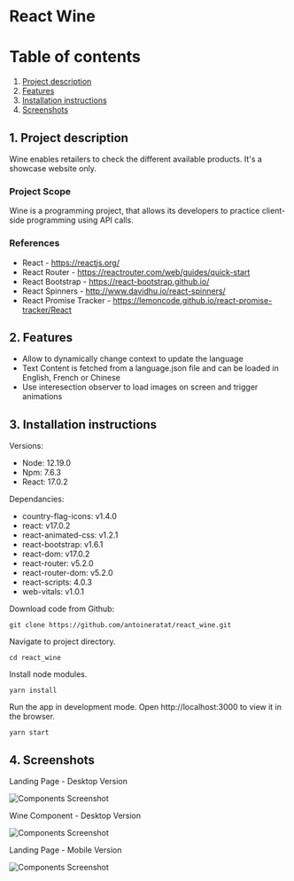 # React Wine

# Table of contents

1. [Project description](#description)
2. [Features](#features)
3. [Installation instructions](#installation)
4. [Screenshots](#screenshots)

## 1. Project description<a name="description"></a>

Wine enables retailers to check the different available products. It's a showcase website only.

### Project Scope

Wine is a programming project, that allows its developers to practice client-side programming using API calls.

### References

-   React - https://reactjs.org/
-   React Router - https://reactrouter.com/web/guides/quick-start
-   React Bootstrap - https://react-bootstrap.github.io/
-   React Spinners - http://www.davidhu.io/react-spinners/
-   React Promise Tracker - https://lemoncode.github.io/react-promise-tracker/React

## 2. Features<a name="features"></a>

-   Allow to dynamically change context to update the language
-   Text Content is fetched from a language.json file and can be loaded in English, French or Chinese
-   Use interesection observer to load images on screen and trigger animations

## 3. Installation instructions<a name="installation"></a>

Versions:

-   Node: 12.19.0
-   Npm: 7.6.3
-   React: 17.0.2

Dependancies:

-   country-flag-icons: v1.4.0
-   react: v17.0.2
-   react-animated-css: v1.2.1
-   react-bootstrap: v1.6.1
-   react-dom: v17.0.2
-   react-router: v5.2.0
-   react-router-dom: v5.2.0
-   react-scripts: 4.0.3
-   web-vitals: v1.0.1

Download code from Github:

```shell
git clone https://github.com/antoineratat/react_wine.git
```

Navigate to project directory.

```shell
cd react_wine
```

Install node modules.

```shell
yarn install
```

Run the app in development mode. Open http://localhost:3000 to view it in the browser.

```shell
yarn start
```

## 4. Screenshots<a name="screenshots"></a>

Landing Page - Desktop Version

![Components Screenshot](https://github.com/antoineratat/github_docs/blob/main/react_wine/react_wine_1.PNG?raw=true)

Wine Component - Desktop Version

![Components Screenshot](https://github.com/antoineratat/github_docs/blob/main/react_wine/react_wine_3.PNG?raw=true)

Landing Page - Mobile Version

![Components Screenshot](https://github.com/antoineratat/github_docs/blob/main/react_wine/react_wine_4.PNG?raw=true)
